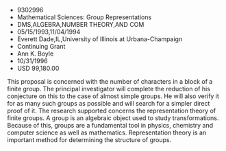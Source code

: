 
* 9302996
* Mathematical Sciences: Group Representations
* DMS,ALGEBRA,NUMBER THEORY,AND COM
* 05/15/1993,11/04/1994
* Everett Dade,IL,University of Illinois at Urbana-Champaign
* Continuing Grant
* Ann K. Boyle
* 10/31/1996
* USD 99,180.00

This proposal is concerned with the number of characters in a block of a finite
group. The principal investigator will complete the reduction of his conjecture
on this to the case of almost simple groups. He will also verify it for as many
such groups as possible and will search for a simpler direct proof of it. The
research supported concerns the representation theory of finite groups. A group
is an algebraic object used to study transformations. Because of this, groups
are a fundamental tool in physics, chemistry and computer science as well as
mathematics. Representation theory is an important method for determining the
structure of groups.
